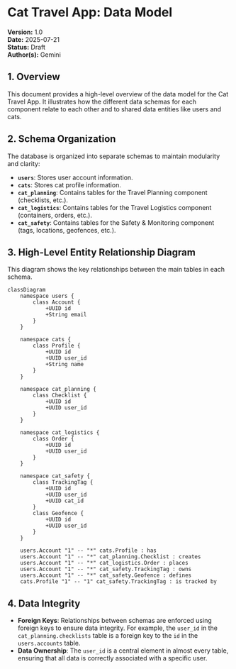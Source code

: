 # Cat Travel App: Data Model

**Version:** 1.0  
**Date:** 2025-07-21  
**Status:** Draft  
**Author(s):** Gemini

## 1. Overview

This document provides a high-level overview of the data model for the Cat Travel App. It illustrates how the different data schemas for each component relate to each other and to shared data entities like users and cats.

## 2. Schema Organization

The database is organized into separate schemas to maintain modularity and clarity:

- **`users`**: Stores user account information.
- **`cats`**: Stores cat profile information.
- **`cat_planning`**: Contains tables for the Travel Planning component (checklists, etc.).
- **`cat_logistics`**: Contains tables for the Travel Logistics component (containers, orders, etc.).
- **`cat_safety`**: Contains tables for the Safety & Monitoring component (tags, locations, geofences, etc.).

## 3. High-Level Entity Relationship Diagram

This diagram shows the key relationships between the main tables in each schema.

```mermaid
classDiagram
    namespace users {
        class Account {
            +UUID id
            +String email
        }
    }

    namespace cats {
        class Profile {
            +UUID id
            +UUID user_id
            +String name
        }
    }

    namespace cat_planning {
        class Checklist {
            +UUID id
            +UUID user_id
        }
    }

    namespace cat_logistics {
        class Order {
            +UUID id
            +UUID user_id
        }
    }

    namespace cat_safety {
        class TrackingTag {
            +UUID id
            +UUID user_id
            +UUID cat_id
        }
        class Geofence {
            +UUID id
            +UUID user_id
        }
    }

    users.Account "1" -- "*" cats.Profile : has
    users.Account "1" -- "*" cat_planning.Checklist : creates
    users.Account "1" -- "*" cat_logistics.Order : places
    users.Account "1" -- "*" cat_safety.TrackingTag : owns
    users.Account "1" -- "*" cat_safety.Geofence : defines
    cats.Profile "1" -- "1" cat_safety.TrackingTag : is tracked by
```

## 4. Data Integrity

- **Foreign Keys**: Relationships between schemas are enforced using foreign keys to ensure data integrity. For example, the `user_id` in the `cat_planning.checklists` table is a foreign key to the `id` in the `users.accounts` table.
- **Data Ownership**: The `user_id` is a central element in almost every table, ensuring that all data is correctly associated with a specific user.
